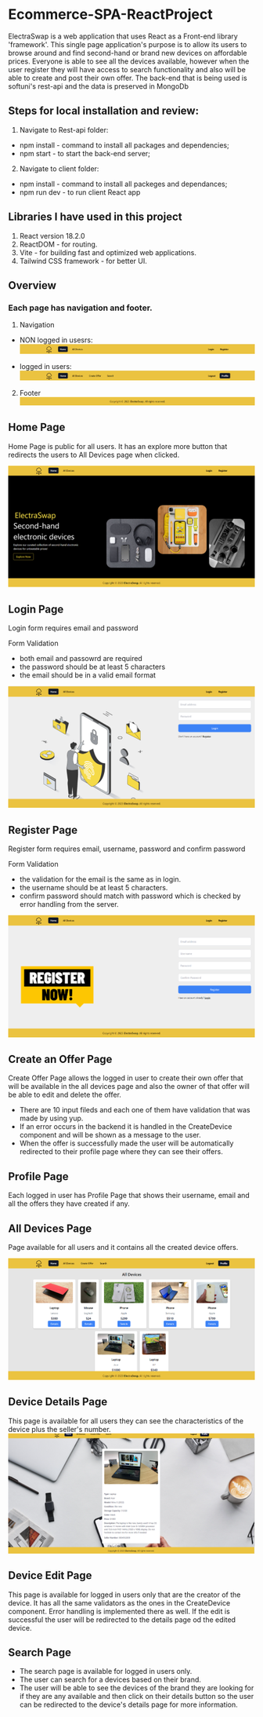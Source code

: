 # Ecommerce-SPA-ReactProject
 
 
ElectraSwap is a web application that uses React as a Front-end library 'framework'. This single page application's purpose is to allow its users to browse around and find second-hand or brand new devices on affordable prices. Everyone is able to see all the devices available, however when the user register they will have access to search functionality and also will be able to create and post their own offer.
 The back-end that is being used is softuni's rest-api and the data is preserved in MongoDb 

 ## Steps for local installation and review:
  1. Navigate to Rest-api folder:
   - npm install - command to install all packages and dependencies;
   - npm start -  to start the back-end server;
  2. Navigate to client folder:
   - npm install - command to install all packeges and dependances;
   - npm run dev - to run client React app 

## Libraries I have used in this project
  1. React version 18.2.0
  2. ReactDOM - for routing.
  3. Vite - for building fast and optimized web applications.
  4. Tailwind CSS framework - for better UI.




## Overview

### Each page has navigation and footer.

1. Navigation 
  * NON logged in usesrs:
 ![Alt text](image.png)

 * logged in users:
 ![Alt text](image-1.png)


 2. Footer
 ![Alt text](image-2.png)


## Home Page
Home Page is public for all users.
It has an explore more button that redirects the users to All Devices page when clicked.

![Alt text](image-3.png)


## Login Page 
Login form requires email and password 

Form Validation 
* both email and passowrd are required
* the password should be at least 5 characters
* the email should be in a valid email format 

![Alt text](image-4.png)


## Register Page
Register form requires email, username, password and confirm password

Form Validation

* the validation for the email is the same as in login.
* the username should be at least 5 characters.
* confirm password should match with password which is checked by error handling from the server.

![Alt text](image-5.png)


## Create an Offer Page
Create Offer Page allows the logged in user to create their own offer that will be available in the all devices page and also the owner of that offer will be able to edit and delete the offer.

* There are 10 input fileds and each one of them have validation that was made by using yup.
* If an error occurs in the backend it is handled in the CreateDevice component and will be shown as a message to the user.
* When the offer is successfully made the user will be automatically redirected to their profile page where they can see their offers.


## Profile Page
 Each logged in user has Profile Page that shows their username, email and all the offers they have created if any. 


## All Devices Page
Page available for all users and it contains all the created device offers.

![Alt text](image-6.png)

## Device Details Page 
This page is available for all users they can see the characteristics of the device plus the seller's number. 
![Alt text](image-7.png)


## Device Edit Page 
This page is available for logged in users only that are the creator of the device. It has all the same validators as the ones in the CreateDevice component. Error handling is implemented there as well. If the edit is successful the user will be redirected to the details page od the edited device.

## Search Page
* The search page is available for logged in users only.
* The user can search for a devices based on their brand.
* The user will be able to see the devices of the brand they are looking for if they are any available and then click on their details button so the user can be redirected to the device's details page for more information.